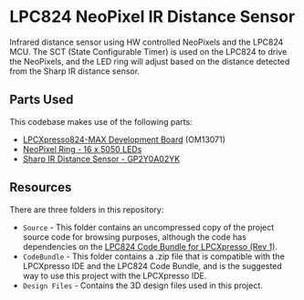# LPC824 NeoPixel IR Distance Sensor

Infrared distance sensor using HW controlled NeoPixels and the LPC824 MCU. The SCT (State Configurable Timer) is used on the LPC824 to drive the NeoPixels, and the LED ring will adjust based on the distance detected from the Sharp IR distance sensor.

## Parts Used

This codebase makes use of the following parts:

- [LPCXpresso824-MAX Development Board](http://www.nxp.com/products/microcontrollers-and-processors/arm-processors/lpc-cortex-m-mcus/software-tools/lpcxpresso-boards/lpcxpresso824-max-board-for-lpc82x-family-mcus:OM13071) (OM13071)
- [NeoPixel Ring - 16 x 5050 LEDs](https://www.adafruit.com/product/1463)
- [Sharp IR Distance Sensor - GP2Y0A02YK](https://www.adafruit.com/product/1031)

## Resources

There are three folders in this repository:

- `Source` - This folder contains an uncompressed copy of the project source code for browsing purposes, although the code has dependencies on the [LPC824 Code Bundle for LPCXpresso (Rev 1)](http://www.nxp.com/assets/downloads/data/en/software/LPC824_Example_Code_Bundle_LPCXpresso_r1.0.zip).
- `CodeBundle` - This folder contains a .zip file that is compatible with the LPCXpresso IDE and the LPC824 Code Bundle, and is the suggested way to use this project with the LPCXpresso IDE.
- `Design Files` - Contains the 3D design files used in this project.
